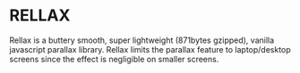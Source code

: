 # RELLAX

Rellax is a buttery smooth, super lightweight (871bytes gzipped), vanilla javascript parallax library. Rellax limits the parallax feature to laptop/desktop screens since the effect is negligible on smaller screens.
